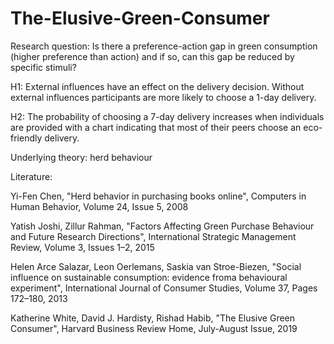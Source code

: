 # The-Elusive-Green-Consumer

Research question: Is there a preference-action gap in green consumption (higher preference than action) and if so, can this gap be reduced by specific stimuli? 


H1: External influences have an effect on the delivery decision. Without external influences participants are more likely to choose a 1-day delivery.

H2: The probability of choosing a 7-day delivery increases when individuals are provided with a chart indicating that most of their peers choose an eco-friendly delivery. 

Underlying theory: herd behaviour  


Literature: 

Yi-Fen Chen,
"Herd behavior in purchasing books online",
Computers in Human Behavior,
Volume 24, Issue 5,
2008

Yatish Joshi, Zillur Rahman,
"Factors Affecting Green Purchase Behaviour and Future Research Directions",
International Strategic Management Review,
Volume 3, Issues 1–2,
2015

Helen Arce Salazar, Leon Oerlemans, Saskia van Stroe-Biezen,
"Social influence on sustainable consumption: evidence froma behavioural experiment",
International Journal of Consumer Studies,
Volume 37, Pages 172–180,
2013

Katherine White, David J. Hardisty, Rishad Habib,
"The Elusive Green Consumer",
Harvard Business Review Home,
July-August Issue,
2019


